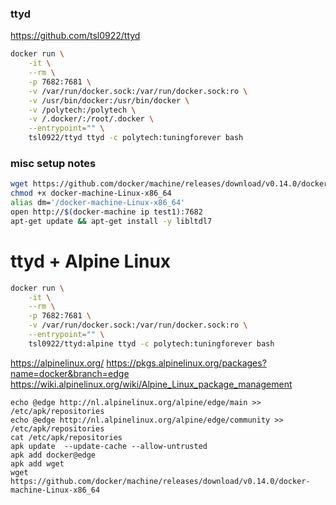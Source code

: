 ### ttyd

https://github.com/tsl0922/ttyd

```bash
docker run \
    -it \
    --rm \
    -p 7682:7681 \
    -v /var/run/docker.sock:/var/run/docker.sock:ro \
    -v /usr/bin/docker:/usr/bin/docker \
    -v /polytech:/polytech \
    -v /.docker/:/root/.docker \
    --entrypoint="" \
    tsl0922/ttyd ttyd -c polytech:tuningforever bash
```

### misc setup notes

```bash
wget https://github.com/docker/machine/releases/download/v0.14.0/docker-machine-Linux-x86_64
chmod +x docker-machine-Linux-x86_64
alias dm='/docker-machine-Linux-x86_64'
open http://$(docker-machine ip test1):7682
apt-get update && apt-get install -y libltdl7
```

# ttyd + Alpine Linux

```bash
docker run \
    -it \
    --rm \
    -p 7682:7681 \
    -v /var/run/docker.sock:/var/run/docker.sock:ro \
    --entrypoint="" \
    tsl0922/ttyd:alpine ttyd -c polytech:tuningforever bash
```

https://alpinelinux.org/
https://pkgs.alpinelinux.org/packages?name=docker&branch=edge
https://wiki.alpinelinux.org/wiki/Alpine_Linux_package_management

```shell
echo @edge http://nl.alpinelinux.org/alpine/edge/main >> /etc/apk/repositories
echo @edge http://nl.alpinelinux.org/alpine/edge/community >> /etc/apk/repositories
cat /etc/apk/repositories
apk update  --update-cache --allow-untrusted
apk add docker@edge
apk add wget
wget https://github.com/docker/machine/releases/download/v0.14.0/docker-machine-Linux-x86_64
```
